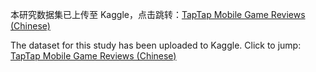 本研究数据集已上传至 Kaggle，点击跳转：[TapTap Mobile Game Reviews (Chinese)](https://www.kaggle.com/datasets/karwinwang/taptap-mobile-game-reviews-chinese)

The dataset for this study has been uploaded to Kaggle. Click to jump: [TapTap Mobile Game Reviews (Chinese)](https://www.kaggle.com/datasets/karwinwang/taptap-mobile-game-reviews-chinese)
